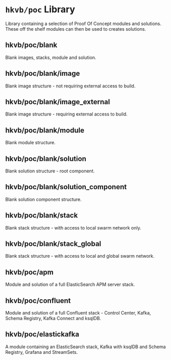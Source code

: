 # `hkvb/poc` Library

Library containing a selection of Proof Of Concept modules and solutions.  
These off the shelf modules can then be used to creates solutions.

## hkvb/poc/blank

Blank images, stacks, module and solution.

## hkvb/poc/blank/image

Blank image structure - not requiring external access to build.

## hkvb/poc/blank/image_external

Blank image structure - requiring external access to build.

## hkvb/poc/blank/module

Blank module structure.

## hkvb/poc/blank/solution

Blank solution structure - root component.

## hkvb/poc/blank/solution_component

Blank solution component structure.

## hkvb/poc/blank/stack

Blank stack structure - with access to local swarm network only.

## hkvb/poc/blank/stack_global

Blank stack structure - with access to local and global swarm network.

## hkvb/poc/apm

Module and solution of a full ElasticSearch APM server stack.

## hkvb/poc/confluent

Module and solution of a full Confluent stack - Control Center, Kafka, Schema Registry, Kafka Connect and ksqlDB.

## hkvb/poc/elastickafka

A module containing an ElasticSearch stack, Kafka with ksqlDB and Schema Registry, Grafana and StreamSets.
